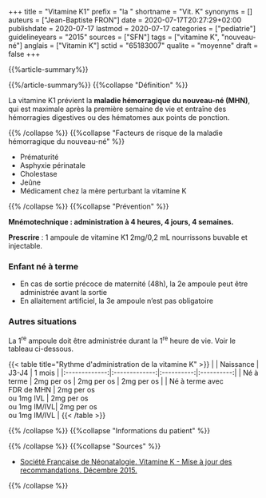 +++
title = "Vitamine K1"
prefix = "la "
shortname = "Vit. K"
synonyms = []
auteurs = ["Jean-Baptiste FRON"]
date = 2020-07-17T20:27:29+02:00
publishdate = 2020-07-17
lastmod = 2020-07-17
categories = ["pediatrie"]
guidelineyears = "2015"
sources = ["SFN"]
tags = ["vitamine K", "nouveau-né"]
anglais = ["Vitamin K"]
sctid = "65183007"
qualite = "moyenne"
draft = false
+++

{{%article-summary%}}

{{%/article-summary%}}
{{%collapse "Définition" %}}

La vitamine K1 prévient la **maladie hémorragique du nouveau-né (MHN)**, qui est maximale après la première semaine de vie et entraîne des hémorragies digestives ou des hématomes aux points de ponction.

{{% /collapse %}}
{{%collapse "Facteurs de risque de la maladie hémorragique du nouveau-né" %}}

- Prématurité
- Asphyxie périnatale
- Cholestase
- Jeûne
- Médicament chez la mère perturbant la vitamine K

{{% /collapse %}}
{{%collapse "Prévention" %}}

**Mnémotechnique : administration à 4 heures, 4 jours, 4 semaines.**

**Prescrire** : 1 ampoule de vitamine K1 2mg/0,2 mL nourrissons buvable et injectable.

### Enfant né à terme

- En cas de sortie précoce de maternité (48h), la 2e ampoule peut être administrée avant la sortie
- En allaitement artificiel, la 3e ampoule n’est pas obligatoire

### Autres situations

La 1<sup>re</sup> ampoule doit être administrée durant la 1<sup>re</sup> heure de vie.
Voir le tableau ci-dessous.

{{< table title="Rythme d'administration de la vitamine K" >}}
|               | Naissance     | J3-J4      | 1 mois     |
|:-------------:|:-------------:|:----------:|:----------:|
| Né à terme    | 2mg per os    | 2mg per os | 2mg per os |
| Né à terme avec<br> FDR de MHN | 2mg per os<br> ou 1mg IVL   | 2mg per os<br> ou 1mg IM/IVL| 2mg per os<br> ou 1mg IM/IVL |
{{< /table >}}

{{% /collapse %}}
{{%collapse "Informations du patient" %}}

{{% /collapse %}}
{{%collapse "Sources" %}}

- [Société Française de Néonatalogie. Vitamine K - Mise à jour des recommandations. Décembre 2015.](https://afpa.org/content/uploads/2017/07/4_-7_sfn_recommandations_vitamine_k_maj_2015.pdf)

{{% /collapse %}}
